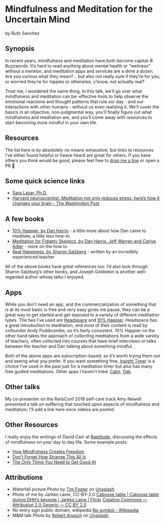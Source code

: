 # Mindfulness and Meditation for the Uncertain Mind
by Rufo Sanchez

## Synopsis

In recent years, mindfulness and meditation have both become capital-B Buzzwords. It’s hard to read anything about mental health or “wellness” without a mention, and meditation apps and services are a dime a dozen. Are you curious what they mean?… but also not really sure if they’re for you, or worried they’re for hippies or otherwise, y’know, not actually real?

Trust me, I wondered the same thing. In this talk, we’ll go over what mindfulness and meditation can be: effective tools to help observe the emotional reactions and thought patterns that rule our day - and our interactions with other humans - without us even realizing it. We’ll cover the basics in an objective, non-judgmental way, you’ll finally figure out what mindfulness and meditation are, and you’ll come away with resources to start becoming more mindful in your own life.

## Resources

The list here is by absolutely no means exhaustive, but links to resources I’ve either found helpful or heave heard are great for others. If you have others you think would be good, please feel free to [drop me a line](mailto:me@ru.fo) or open a PR 🙂

## Some quick science links
- [Sara Lazar, Ph.D.](https://scholar.harvard.edu/sara_lazar)
- [Harvard neuroscientist: Meditation not only reduces stress, here’s how it changes your brain - The Washington Post](https://www.washingtonpost.com/news/inspired-life/wp/2015/05/26/harvard-neuroscientist-meditation-not-only-reduces-stress-it-literally-changes-your-brain/)

## A few books
- [10% Happier, by Dan Harris](https://smile.amazon.com/10-Happier-Reduced-Self-Help-Actually/dp/B00I8NLVFY/ref=sr_1_1?crid=2EMQUDVYTZ6RA&keywords=10%25+happier+-+dan+harris&qid=1556811913&s=gateway&sprefix=10%25+happi%2Caps%2C1073&sr=8-1) - a little more about how Dan came to meditate, a little less how-to
- [Meditation for Fidgety Skeptics, by Dan Harris, Jeff Warren and Carlye Adler](https://smile.amazon.com/Meditation-Fidgety-Skeptics-Happier-How/dp/0399588949) - more on the how to
- [Real Happiness, by Sharon Salzberg](https://smile.amazon.com/Real-Happiness-Meditation-28-Day-Program/dp/0761159258/ref=tmm_pap_swatch_0?_encoding=UTF8&qid=1556812023&sr=8-2) - written by an incredibly experienced teacher

All of the above books have great references too. I’d also look through Sharon Salzburg’s other books, and Joseph Goldstein is another well-regarded author whose talks I enjoyed.

## Apps
While you don’t need an app, and the commercialization of something that is at its most basic is free and very easy gives me pause, they can be a great way to get started and get exposed to a variety of different meditation types. The two I’ve used are  [Headspace](https://www.headspace.com) and [10% Happier](https://www.tenpercent.com). Headspace has a great introduction to meditation, and most of their content is read by cofounder Andy Puddicombe, so it’s fairly consistent. 10% Happier on the other hand takes the approach of collecting meditations from a wide variety of teachers, often collected into courses that have brief interviews or talks between the teacher and Dan talking about something mindful.

Both of the above apps are subscription-based, so it’s worth trying them out and seeing what you prefer. If you want something free, [Insight Timer](https://insighttimer.com) is a choice I’ve used in the past just for a meditation timer but also has many free guided meditations. Other apps I haven’t tried: [Calm](https://www.calm.com), [Oak](https://www.oakmeditation.com).

## Other talks
My co-presenter on the RailsConf 2019 self-care track Amy Newell presented a talk on suffering that touched upon aspects of mindfulness and meditation; I'll add a link here once videos are posted.

## Other Resources
I really enjoy the writings of David Cain at [Raptitude](https://www.raptitude.com), discussing the effects of mindfulness on your day to day life. Some example posts:

- [How Mindfulness Creates Freedom](https://www.raptitude.com/2015/04/freedom-comes-from-how-you-live/)
- [Don’t Forget How Strange This All Is](https://www.raptitude.com/2015/09/how-strange/)
- [The Only Thing You Need to Get Good At](https://www.raptitude.com/2017/03/only-thing-get-good-at/)

## Attributions
- Waterfall picture Photo by  [Tim Foster](https://unsplash.com/photos/ky2lTOBzi8Q?utm_source=unsplash&utm_medium=referral&utm_content=creditCopyText)  on  [Unsplash](https://unsplash.com/search/photos/behind-waterfall?utm_source=unsplash&utm_medium=referral&utm_content=creditCopyText) 
- Photo of me by Jarkko Laine, CC-BY-2.0 [Caboose table | Caboose table during DHH’s keynote | Jarkko Laine | Flickr](https://www.flickr.com/photos/jarkko/177396636/in/album-72157594181040856/) [Creative Commons — Attribution 2.0 Generic  — CC BY 2.0](https://creativecommons.org/licenses/by/2.0/)
- No entry sign public domain, wikipedia [No symbol - Wikipedia](https://en.wikipedia.org/wiki/No_symbol#/media/File:ProhibitionSign2.svg)
- M&M talk Photo by  [Robert Anasch](https://unsplash.com/photos/ugV_7jiFRxM?utm_source=unsplash&utm_medium=referral&utm_content=creditCopyText)  on  [Unsplash](https://unsplash.com/search/photos/m%26m?utm_source=unsplash&utm_medium=referral&utm_content=creditCopyText) 
